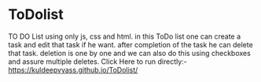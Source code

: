 # ToDolist
TO DO List using only js, css and html.
in this ToDo list one can create a task and edit that task if he want.
after completion of the task he can delete that task.
deletion is one by one and we can also do this using checkboxes and assure multiple deletes.
Click Here to run directly:-
https://kuldeepvyass.github.io/ToDolist/

